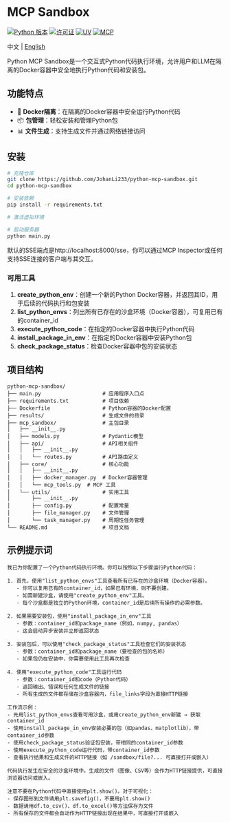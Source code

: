 # MCP Sandbox

[![Python 版本](https://img.shields.io/badge/python-3.12%2B-blue)](https://www.python.org/downloads/release/python-3120/)
[![许可证](https://img.shields.io/badge/License-Apache%202.0-blue.svg)](https://opensource.org/licenses/Apache-2.0)
[![UV](https://img.shields.io/badge/UV-包管理器-blueviolet)](https://github.com/astral-sh/uv)
[![MCP](https://img.shields.io/badge/MCP-兼容-brightgreen)](https://github.com/estitesc/mission-control-link)

中文 | [English](README.md)

Python MCP Sandbox是一个交互式Python代码执行环境，允许用户和LLM在隔离的Docker容器中安全地执行Python代码和安装包。

## 功能特点

- 🐳 **Docker隔离**：在隔离的Docker容器中安全运行Python代码
- 📦 **包管理**：轻松安装和管理Python包
- 📊 **文件生成**：支持生成文件并通过网络链接访问

## 安装

```bash
# 克隆仓库
git clone https://github.com/JohanLi233/python-mcp-sandbox.git
cd python-mcp-sandbox

# 安装依赖
pip install -r requirements.txt

# 激活虚拟环境

# 启动服务器
python main.py
```

默认的SSE端点是http://localhost:8000/sse，你可以通过MCP Inspector或任何支持SSE连接的客户端与其交互。

### 可用工具

1. **create_python_env**：创建一个新的Python Docker容器，并返回其ID，用于后续的代码执行和包安装
2. **list_python_envs**：列出所有已存在的沙盒环境（Docker容器），可复用已有的container_id
3. **execute_python_code**：在指定的Docker容器中执行Python代码
4. **install_package_in_env**：在指定的Docker容器中安装Python包
5. **check_package_status**：检查Docker容器中包的安装状态

## 项目结构

```
python-mcp-sandbox/
├── main.py                    # 应用程序入口点
├── requirements.txt           # 项目依赖
├── Dockerfile                 # Python容器的Docker配置
├── results/                   # 生成文件的目录
├── mcp_sandbox/               # 主包目录
│   ├── __init__.py
│   ├── models.py              # Pydantic模型
│   ├── api/                   # API相关组件
│   │   ├── __init__.py
│   │   └── routes.py          # API路由定义
│   ├── core/                  # 核心功能
│   │   ├── __init__.py
│   │   ├── docker_manager.py  # Docker容器管理
│   │   └── mcp_tools.py  # MCP 工具
│   └── utils/                 # 实用工具
│       ├── __init__.py
│       ├── config.py          # 配置常量
│       ├── file_manager.py    # 文件管理
│       └── task_manager.py    # 周期性任务管理
└── README.md                  # 项目文档
```

## 示例提示词

```
我已为你配置了一个Python代码执行环境。你可以按照以下步骤运行Python代码：

1. 首先，使用"list_python_envs"工具查看所有已存在的沙盒环境（Docker容器）。
   - 你可以复用已有的container_id，如果已有环境，则不要创建。
   - 如需新建沙盒，请使用"create_python_env"工具。
   - 每个沙盒都是独立的Python环境，container_id是后续所有操作的必需参数。

2. 如果需要安装包，使用"install_package_in_env"工具
   - 参数：container_id和package_name（例如，numpy, pandas）
   - 这会启动异步安装并立即返回状态

3. 安装包后，可以使用"check_package_status"工具检查它们的安装状态
   - 参数：container_id和package_name（要检查的包的名称）
   - 如果包仍在安装中，你需要使用此工具再次检查

4. 使用"execute_python_code"工具运行代码
   - 参数：container_id和code（Python代码）
   - 返回输出、错误和任何生成文件的链接
   - 所有生成的文件都存储在沙盒容器内，file_links字段为直接HTTP链接

工作流示例：
- 先用list_python_envs查看可用沙盒，或用create_python_env新建 → 获取container_id
- 使用install_package_in_env安装必要的包（如pandas、matplotlib），带container_id参数
- 使用check_package_status验证包安装，带相同的container_id参数
- 使用execute_python_code运行代码，带container_id参数
- 查看执行结果和生成文件的HTTP链接（如 /sandbox/file?... 可直接打开或嵌入）

代码执行发生在安全的沙盒环境中。生成的文件（图像、CSV等）会作为HTTP链接提供，可直接浏览器访问或嵌入。

注意不要在Python代码中直接使用plt.show()。对于可视化：
- 保存图形到文件请用plt.savefig()，不要用plt.show()
- 数据请用df.to_csv()、df.to_excel()等方法保存为文件
- 所有保存的文件都会自动作为HTTP链接出现在结果中，可直接打开或嵌入
``` 
